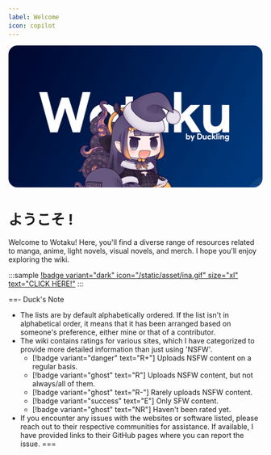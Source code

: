 ```yaml
---
label: Welcome
icon: copilot
---
```


![](/static/thumb/cover.png)

# ようこそ !

Welcome to Wotaku! Here, you'll find a diverse range of resources related to manga, anime, light novels, visual novels, and merch. I hope you'll enjoy exploring the wiki.

<style>
    .sample {
        text-align: center;
        padding-top: 3px;
        margin-bottom: 10px;
    }
</style>

:::sample
[!badge variant="dark" icon="/static/asset/ina.gif" size="xl" text="CLICK HERE!"](/qs.md)
:::

==- Duck's Note
- The lists are by default alphabetically ordered. If the list isn't in alphabetical order, it means that it has been arranged based on someone's preference, either mine or that of a contributor.
- The wiki contains ratings for various sites, which I have categorized to provide more detailed information than just using 'NSFW'.
	- [!badge variant="danger" text="R+"] Uploads NSFW content on a regular basis.
	- [!badge variant="ghost" text="R"] Uploads NSFW content, but not always/all of them.
	- [!badge variant="ghost" text="R-"] Rarely uploads NSFW content.
	- [!badge variant="success" text="E"] Only SFW content.
	- [!badge variant="ghost" text="NR"] Haven't been rated yet.
- If you encounter any issues with the websites or software listed, please reach out to their respective communities for assistance. If available, I have provided links to their GitHub pages where you can report the issue.
===
